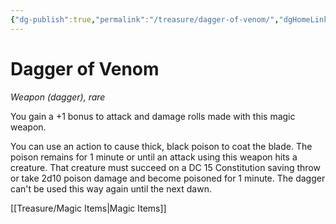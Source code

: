 ```yaml
---
{"dg-publish":true,"permalink":"/treasure/dagger-of-venom/","dgHomeLink":false,"dgPassFrontmatter":true}
---
```



# Dagger of Venom

*Weapon (dagger), rare*

You gain a +1 bonus to attack and damage rolls made with this magic weapon.

You can use an action to cause thick, black poison to coat the blade. The poison remains for 1 minute or until an attack using this weapon hits a creature. That creature must succeed on a DC 15 Constitution saving throw or take 2d10 poison damage and become poisoned for 1 minute. The dagger can't be used this way again until the next dawn.


[[Treasure/Magic Items|Magic Items]]